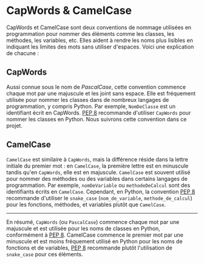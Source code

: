 # CapWords & CamelCase

CapWords et CamelCase sont deux conventions de nommage utilisées en programmation pour nommer des éléments comme les classes, les méthodes, les variables, etc. Elles aident à rendre les noms plus lisibles en indiquant les limites des mots sans utiliser d'espaces. Voici une explication de chacune :

## CapWords

Aussi connue sous le nom de *PascalCase*, cette convention commence chaque mot par une majuscule et les joint sans espace. Elle est fréquement utilisée pour nommer les classes dans de nombreux langages de programmation, y compris Python. Par exemple, `NomDeClasse` est un identifiant écrit en CapWords. [PEP 8](PEP8-resume-fr.md) recommande d'utiliser `CapWords` pour nommer les classes en Python. Nous suivrons cette convention dans ce projet.

## CamelCase

`CamelCase` est similaire à `CapWords`, mais la différence réside dans la lettre initiale du premier mot : en `CamelCase`, la première lettre est en minuscule tandis qu'en `CapWords`, elle est en majuscule. `CamelCase` est souvent utilisé pour nommer des méthodes ou des variables dans certains langages de programmation. Par exemple, `nomDeVariable` ou `methodeDeCalcul` sont des identifiants écrits en `CamelCase`. Cependant, en Python, la convention [PEP 8](PEP8-resume-fr.md) recommande d'utiliser le `snake_case` (`nom_de_variable`, `methode_de_calcul`) pour les fonctions, méthodes, et variables plutôt que `CamelCase`.


---

En résumé, `CapWords` (ou `PascalCase`) commence chaque mot par une majuscule et est utilisée pour les noms de classes en Python, conformément à [PEP 8](PEP8-resume-fr.md). CamelCase commence le premier mot par une minuscule et est moins fréquement utilisé en Python pour les noms de fonctions et de variables, [PEP 8](PEP8-resume-fr.md) recommande plutôt l'utilisation de `snake_case` pour ces éléments.